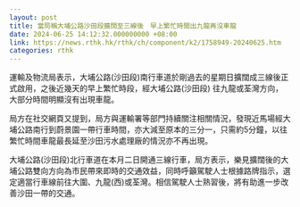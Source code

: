 ```yaml
---
layout: post
title: 當局稱大埔公路沙田段擴闊至三線後　早上繁忙時間出九龍再沒車龍
date: 2024-06-25 14:12:32.000000000 +08:00
link: https://news.rthk.hk/rthk/ch/component/k2/1758949-20240625.htm
categories: rthk
---
```


運輸及物流局表示，大埔公路(沙田段)南行車道於剛過去的星期日擴闊成三線後正式啟用，之後近幾天的早上繁忙時段，經大埔公路(沙田段) 往九龍或荃灣方向，大部分時間明顯沒有出現車龍。

局方在社交網頁又提到，局方與運輸署等部門持續關注相關情況，發現近馬場經大埔公路南行到蔚景園一帶行車時間，亦大減至原本的三分一，只需約5分鐘，以往繁忙時間車龍最長延至沙田污水處理廠的情況亦不再出現。

大埔公路(沙田段)北行車道在本月二日開通三線行車，局方表示，樂見擴闊後的大埔公路雙向方向為市民帶來即時的交通效益，同時呼籲駕駛人士根據路牌指示，選定適當行車線前往大圍、九龍(西)或荃灣。相信駕駛人士熟習後，將有助進一步改善沙田一帶的交通。
